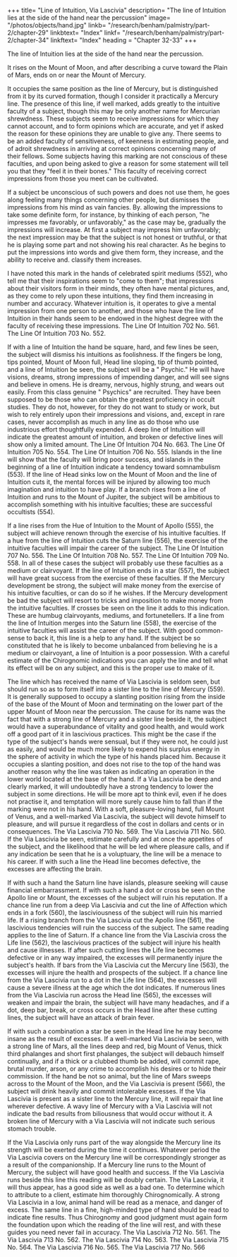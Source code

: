 +++
title=  "Line of Intuition, Via Lascivia"
description=  "The line of Intuition lies at the side of the hand near the percussion"
image=  "/photos/objects/hand.jpg"
linkb=  "/research/benham/palmistry/part-2/chapter-29"
linkbtext=  "Index"
linkf=  "/research/benham/palmistry/part-2/chapter-34"
linkftext=  "Index"
heading =  "Chapter 32-33"
+++

The line of Intuition lies at the side of the hand near the percussion.

It rises on the Mount of Moon, and after describing a curve toward the Plain of Mars, ends on or near the Mount of Mercury.

It occupies the same position as the line of Mercury, but is distinguished from it by its curved formation, though I consider it practically a Mercury line. The presence of this line, if well marked, adds greatly to the intuitive faculty of a subject, though this may be only another name for Mercurian shrewdness. These subjects seem to receive impressions for which they cannot account, and to form opinions which are accurate, and yet if asked the reason for these opinions they are unable to give any. There seems to be an added faculty of sensitiveness, of keenness in estimating people, and of adroit shrewdness in arriving at correct opinions concerning many of their fellows. Some subjects having this marking are not conscious of these faculties, and upon being asked to give a reason for some statement will tell you that they "feel it in their bones." This faculty of receiving correct impressions from those you meet can be cultivated. 

If a subject be unconscious of such powers and does not use them, he goes along feeling many things concerning other people, but dismisses the impressions from his mind as vain fancies. By. allowing the impressions to take some definite form, for instance, by thinking of each person, "he impresses me favorably, or unfavorably," as the case may be, gradually the impressions will increase. At first a subject may impress him unfavorably; the next impression may be that the subject is not honest or truthful, or that he is playing some part and not showing his real character. As he begins to put the impressions into words and give them form, they increase, and the ability to receive and. classify them increases. 

I have noted this mark in the hands of celebrated spirit mediums (552), who tell me that their inspirations seem to "come to them"; that impressions about their visitors form in their minds, they often have mental pictures, and, as they come to rely upon these intuitions, they find them increasing in number and accuracy. Whatever intuition is, it operates to give a mental impression from one person to another, and those who have the line of Intuition in their hands seem to be endowed in the highest degree with the faculty of receiving these impressions. The Line Of Intuition 702 No. 561. The Line Of Intuition 703 No. 552. 

If with a line of Intuition the hand be square, hard, and few lines be seen, the subject will dismiss his intuitions as foolishness. If the fingers be long, tips pointed, Mount of Moon full, Head line sloping, tip of thumb pointed, and a line of Intuition be seen, the subject will be a " Psychic." He will have visions, dreams, strong impressions of impending danger, and will see signs and believe in omens. He is dreamy, nervous, highly strung, and wears out easily. From this class genuine " Psychics" are recruited. They have been supposed to be those who can obtain the greatest proficiency in occult studies. They do not, however, for they do not want to study or work, but wish to rely entirely upon their impressions and visions, and, except in rare cases, never accomplish as much in any line as do those who use industrious effort thoughtfully expended. A deep line of Intuition will indicate the greatest amount of intuition, and broken or defective lines will show only a limited amount. The Line Of Intuition 704 No. 663. The Line Of Intuition 705 No. 554. The Line Of Intuition 706 No. 555. Islands in the line will show that the faculty will bring poor success, and islands in the beginning of a line of Intuition indicate a tendency toward somnambulism (553). If the line of Head sinks low on the Mount of Moon and the line of Intuition cuts it, the mental forces will be injured by allowing too much imagination and intuition to have play. If a branch rises from a line of Intuition and runs to the Mount of Jupiter, the subject will be ambitious to accomplish something with his intuitive faculties; these are successful occultists (554).

If a line rises from the Hue of Intuition to the Mount of Apollo (555), the subject will achieve renown through the exercise of his intuitive faculties. If a hue from the line of Intuition cuts the Saturn line (556), the exercise of the intuitive faculties will impair the career of the subject. The Line Of Intuition 707 No. 556. The Line Of Intuition 708 No. 557. The Line Of Intuition 709 No. 558. In all of these cases the subject will probably use these faculties as a medium or clairvoyant. If the line of Intuition ends in a star (557), the subject will have great success from the exercise of these faculties. If the Mercury development be strong, the subject will make money from the exercise of his intuitive faculties, or can do so if he wishes. If the Mercury development be bad the subject will resort to tricks and imposition to make money from the intuitive faculties. If crosses be seen on the line it adds to this indication. These are humbug clairvoyants, mediums, and fortunetellers. If a line from the line of Intuition merges into the Saturn line (558), the exercise of the intuitive faculties will assist the career of the subject. With good common-sense to back it, this line is a help to any hand. If the subject be so constituted that he is likely to become unbalanced from believing he is a medium or clairvoyant, a line of Intuition is a poor possession. With a careful estimate of the Chirognomic indications you can apply the line and tell what its effect will be on any subject, and this is the proper use to make of it.


The line which has received the name of Via Lascivia is seldom seen, but should run so as to form itself into a sister line to the line of Mercury (559). It is generally supposed to occupy a slanting position rising from the inside of the base of the Mount of Moon and terminating on the lower part of the upper Mount of Moon near the percussion. The cause for its name was the fact that with a strong line of Mercury and a sister line beside it, the subject would have a superabundance of vitality and good health, and would work off a good part of it in lascivious practices. This might be the case if the type of the subject's hands were sensual, but if they were not, he could just as easily, and would be much more likely to expend his surplus energy in the sphere of activity in which the type of his hands placed him. Because it occupies a slanting position, and does not rise to the top of the hand was another reason why the line was taken as indicating an operation in the lower world located at the base of the hand. If a Via Lascivia be deep and clearly marked, it will undoubtedly have a strong tendency to lower the subject in some directions. He will be more apt to think evil, even if he does not practise it, and temptation will more surely cause him to fall than if the marking were not in his hand. With a soft, pleasure-loving hand, full Mount of Venus, and a well-marked Via Lascivia, the subject will devote himself to pleasure, and will pursue it regardless of the cost in dollars and cents or in consequences. The Via Lascivia 710 No. 569. The Via Lascivia 711 No. 560. If the Via Lascivia be seen, estimate carefully and at once the appetites of the subject, and the likelihood that he will be led where pleasure calls, and if any indication be seen that he is a voluptuary, the line will be a menace to his career. If with such a line the Head line becomes defective, the excesses are affecting the brain. 

If with such a hand the Saturn line have islands, pleasure seeking will cause financial embarrassment. If with such a hand a dot or cross be seen on the Apollo line or Mount, the excesses of the subject will ruin his reputation. If a chance line run from a deep Via Lascivia and cut the line of Affection which ends in a fork (560), the lasciviousness of the subject will ruin his married life. If a rising branch from the Via Lascivia cut the Apollo line (561), the lascivious tendencies will ruin the success of the subject. The same reading applies to the line of Saturn. If a chance line from the Via Lascivia cross the Life line (562), the lascivious practices of the subject will injure his health and cause illnesses. If after such cutting lines the Life line becomes defective or in any way impaired, the excesses will permanently injure the subject's health. If bars from the Via Lascivia cut the Mercury line (563), the excesses will injure the health and prospects of the subject. If a chance line from the Via Lascivia run to a dot in the Life line (564), the excesses will cause a severe illness at the age which the dot indicates. If numerous lines from the Via Lascivia run across the Head line (565), the excesses will weaken and impair the brain, the subject will have many headaches, and if a dot, deep bar, break, or cross occurs in the Head line after these cutting lines, the subject will have an attack of brain fever. 

If with such a combination a star be seen in the Head line he may become insane as the result of excesses. If a well-marked Via Lascivia be seen, with a strong line of Mars, all the lines deep and red, big Mount of Venus, thick third phalanges and short first phalanges, the subject will debauch himself continually, and if a thick or a clubbed thumb be added, will commit rape, brutal murder, arson, or any crime to accomplish his desires or to hide their commission. If the hand be not so animal, but the line of Mars sweeps across to the Mount of the Moon, and the Via Lascivia is present (566), the subject will drink heavily and commit intolerable excesses. If the Via Lascivia is present as a sister line to the Mercury line, it will repair that line wherever defective. A wavy line of Mercury with a Via Lascivia will not indicate the bad results from biliousness that would occur without it. A broken line of Mercury with a Via Lascivia will not indicate such serious stomach trouble.

If the Via Lascivia only runs part of the way alongside the Mercury line its strength will be exerted during the time it continues. Whatever period the Via Lascivia covers on the Mercury line will be correspondingly stronger as a result of the companionship. If a Mercury line runs to the Mount of Mercury, the subject will have good health and success. If the Via Lascivia runs beside this line this reading will be doubly certain. The Via Lascivia, it will thus appear, has a good side as well as a bad one. To determine which to attribute to a client, estimate him thoroughly Chirognomically. A strong Via Lascivia in a low, animal hand will be read as a menace, and danger of excess. The same line in a fine, high-minded type of hand should be read to indicate fine results. Thus Chirognomy and good judgment must again form the foundation upon which the reading of the line will rest, and with these guides you need never fail in accuracy. The Via Lascivia 712 No. 561. The Via Lascivia 713 No. 562. The Via Lascivia 714 No. 563. The Via Lascivia 715 No. 564. The Via Lascivia 716 No. 565. The Via Lascivia 717 No. 566